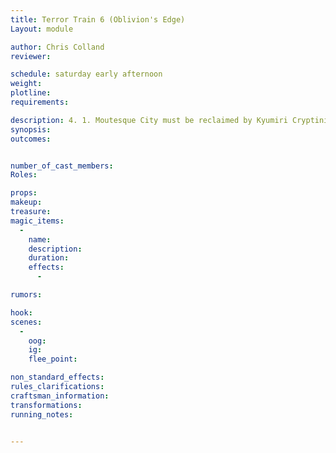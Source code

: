 ```yaml
---
title: Terror Train 6 (Oblivion's Edge)
Layout: module

author: Chris Colland
reviewer: 

schedule: saturday early afternoon
weight: 
plotline: 
requirements: 

description: 4. 1. Moutesque City must be reclaimed by Kyumiri Cryptinith’s decree. The second target is the Oblivion's Edge Library
synopsis:   
outcomes: 


number_of_cast_members: 
Roles: 

props: 
makeup: 
treasure: 
magic_items:
  - 
    name: 
    description:  
    duration: 
    effects: 
      - 

rumors: 

hook: 
scenes: 
  - 
    oog: 
    ig: 
    flee_point: 

non_standard_effects: 
rules_clarifications: 
craftsman_information: 
transformations: 
running_notes: 


---
```

